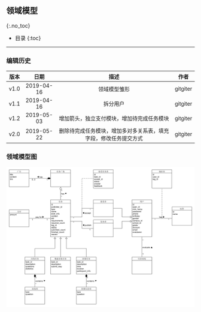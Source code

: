 ## 领域模型

{:.no_toc}

* 目录
{:toc}

---

### 编辑历史

| 版本 |   日期    | 描述 |  作者   |
| :--: | :-------: | :--: | :-----: |
| v1.0 | 2019-04-16 | 领域模型雏形 | gitgiter |
| v1.1 | 2019-04-16 | 拆分用户 | gitgiter |
| v1.2 | 2019-05-03 | 增加箭头，独立支付模块，增加待完成任务模块 | gitgiter |
| v2.0 | 2019-05-22 | 删除待完成任务模块，增加多对多关系表，填充字段，修改任务提交方式 | gitgiter |

### 领域模型图
![](./domain_model.png)